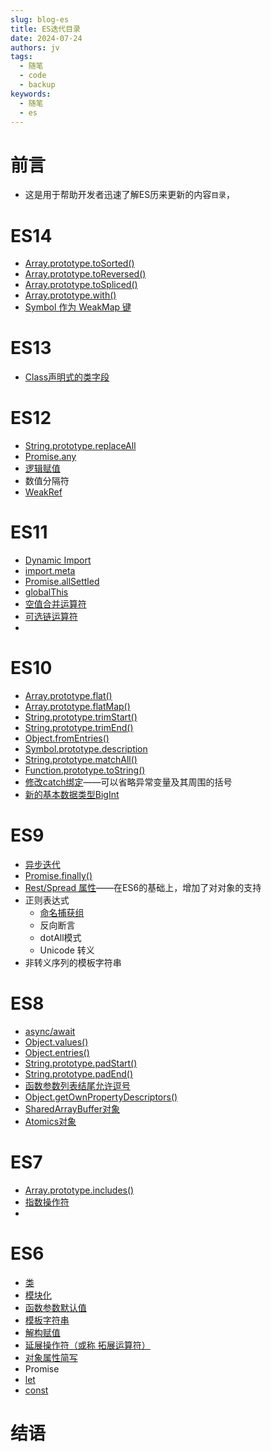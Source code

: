 ```yaml
---
slug: blog-es
title: ES迭代目录
date: 2024-07-24
authors: jv
tags:
  - 随笔
  - code
  - backup
keywords:
  - 随笔
  - es
---
```


# 前言

* 这是用于帮助开发者迅速了解ES历来更新的内容`目录`，

# ES14

* [Array.prototype.toSorted()](https://developer.mozilla.org/zh-CN/docs/Web/JavaScript/Reference/Global_Objects/Array/toSorted)
* [Array.prototype.toReversed()](https://developer.mozilla.org/zh-CN/docs/Web/JavaScript/Reference/Global_Objects/Array/toReversed)
* [Array.prototype.toSpliced()](https://developer.mozilla.org/zh-CN/docs/Web/JavaScript/Reference/Global_Objects/Array/toSpliced)
* [Array.prototype.with()](https://developer.mozilla.org/zh-CN/docs/Web/JavaScript/Reference/Global_Objects/Array/with)
* [Symbol 作为 WeakMap 键](https://developer.mozilla.org/zh-CN/docs/Web/JavaScript/Reference/Global_Objects/WeakMap)

# ES13

* [Class声明式的类字段](https://developer.mozilla.org/zh-CN/docs/Web/JavaScript/Reference/Classes)

# ES12

* [String.prototype.replaceAll](https://developer.mozilla.org/zh-CN/docs/Web/JavaScript/Reference/Global_Objects/String/replaceAll)
* [Promise.any](https://developer.mozilla.org/zh-CN/docs/Web/JavaScript/Reference/Global_Objects/Promise/any)
* [逻辑赋值](https://developer.mozilla.org/zh-CN/docs/Web/JavaScript/Reference/Operators/Logical_AND_assignment)
* 数值分隔符
* [WeakRef](https://developer.mozilla.org/zh-CN/docs/Web/JavaScript/Reference/Global_Objects/WeakRef)

# ES11

* [Dynamic Import](https://zh.javascript.info/modules-dynamic-imports)
* [import.meta](https://developer.mozilla.org/zh-CN/docs/Web/JavaScript/Reference/Operators/import.meta)
* [Promise.allSettled](https://developer.mozilla.org/zh-CN/docs/Web/JavaScript/Reference/Global_Objects/Promise/allSettled)
* [globalThis](https://developer.mozilla.org/zh-CN/docs/Web/JavaScript/Reference/Global_Objects/globalThis)
* [空值合并运算符](https://developer.mozilla.org/zh-CN/docs/Web/JavaScript/Reference/Operators/Nullish_coalescing)
* [可选链运算符](https://developer.mozilla.org/zh-CN/docs/Web/JavaScript/Reference/Operators/Optional_chaining)
* 

# ES10

* [Array.prototype.flat()](https://developer.mozilla.org/zh-CN/docs/Web/JavaScript/Reference/Global_Objects/Array/flat)
* [Array.prototype.flatMap()](https://developer.mozilla.org/zh-CN/docs/Web/JavaScript/Reference/Global_Objects/Array/flatMap)
* [String.prototype.trimStart()](https://developer.mozilla.org/zh-CN/docs/Web/JavaScript/Reference/Global_Objects/String/trimStart)
* [String.prototype.trimEnd()](https://developer.mozilla.org/zh-CN/docs/Web/JavaScript/Reference/Global_Objects/String/trimEnd)
* [Object.fromEntries()](https://developer.mozilla.org/zh-CN/docs/Web/JavaScript/Reference/Global_Objects/Object/fromEntries)
* [Symbol.prototype.description](https://developer.mozilla.org/zh-CN/docs/Web/JavaScript/Reference/Global_Objects/Symbol/description)
* [String.prototype.matchAll()](https://developer.mozilla.org/zh-CN/docs/Web/JavaScript/Reference/Global_Objects/String/matchAll)
* [Function.prototype.toString()](https://developer.mozilla.org/zh-CN/docs/Web/JavaScript/Reference/Global_Objects/Function/toString)
* [修改catch绑定](https://developer.mozilla.org/zh-CN/docs/Web/JavaScript/Reference/Statements/try...catch)——可以省略异常变量及其周围的括号
* [新的基本数据类型BigInt](https://developer.mozilla.org/zh-CN/docs/Web/JavaScript/Reference/Global_Objects/BigInt)

# ES9

* [异步迭代](https://developer.mozilla.org/zh-CN/docs/Web/JavaScript/Reference/Statements/for-await...of)
* [Promise.finally()](https://developer.mozilla.org/zh-CN/docs/Web/JavaScript/Reference/Global_Objects/Promise/finally)
* [Rest/Spread 属性](https://developer.mozilla.org/zh-CN/docs/Web/JavaScript/Reference/Operators/Spread_syntax)——在ES6的基础上，增加了对对象的支持
* 正则表达式
  * [命名捕获组](https://developer.mozilla.org/en-US/docs/Web/JavaScript/Reference/Regular_expressions/Capturing_group)
  * 反向断言
  * dotAll模式
  * Unicode 转义
* 非转义序列的模板字符串

# ES8

* [async/await](https://www.runoob.com/w3cnote/es6-async.html)
* [Object.values()](https://developer.mozilla.org/zh-CN/docs/Web/JavaScript/Reference/Global_Objects/Object/values)
* [Object.entries()](https://developer.mozilla.org/zh-CN/docs/Web/JavaScript/Reference/Global_Objects/Object/entries)
* [String.prototype.padStart()](https://developer.mozilla.org/zh-CN/docs/Web/JavaScript/Reference/Global_Objects/String/padStart)
* [String.prototype.padEnd()](https://developer.mozilla.org/zh-CN/docs/Web/JavaScript/Reference/Global_Objects/String/padEnd)
* [函数参数列表结尾允许逗号](https://developer.mozilla.org/zh-CN/docs/Web/JavaScript/Reference/Trailing_commas)
* [Object.getOwnPropertyDescriptors()](https://developer.mozilla.org/zh-CN/docs/Web/JavaScript/Reference/Global_Objects/Object/getOwnPropertyDescriptors)
* [SharedArrayBuffer对象](https://developer.mozilla.org/zh-CN/docs/Web/JavaScript/Reference/Global_Objects/SharedArrayBuffer)
* [Atomics对象](https://developer.mozilla.org/zh-CN/docs/Web/JavaScript/Reference/Global_Objects/Atomics)

# ES7

* [Array.prototype.includes()](https://developer.mozilla.org/zh-CN/docs/Web/JavaScript/Reference/Global_Objects/Array/includes)
* [指数操作符](https://developer.mozilla.org/zh-CN/docs/Web/JavaScript/Reference/Operators/Exponentiation)
* 

# ES6

* [类](https://www.runoob.com/w3cnote/es6-class.html)
* [模块化](https://www.runoob.com/w3cnote/es6-module.html)
* [函数参数默认值](https://developer.mozilla.org/zh-CN/docs/Web/JavaScript/Reference/Functions/Default_parameters)
* [模板字符串](https://developer.mozilla.org/zh-CN/docs/Web/JavaScript/Reference/Template_literals)
* [解构赋值](https://www.runoob.com/w3cnote/deconstruction-assignment.html)
* [延展操作符（或称 拓展运算符）](https://developer.mozilla.org/zh-CN/docs/Web/JavaScript/Reference/Operators/Spread_syntax)
* [对象属性简写](https://www.bookstack.cn/read/es6-3rd/spilt.1.docs-object.md)
* Promise
* [let](https://developer.mozilla.org/zh-CN/docs/Web/JavaScript/Reference/Statements/let)
* [const](https://developer.mozilla.org/zh-CN/docs/Web/JavaScript/Reference/Statements/const)

# 结语
